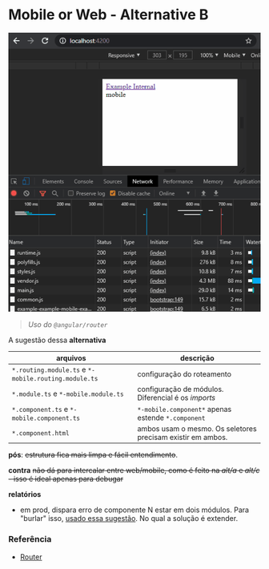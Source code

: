 # Mobile or Web - Alternative B


![preview](./src/assets/images/preview-f.gif)


> _Uso do `@angular/router`_

A sugestão dessa **alternativa**

| arquivos                                   | descrição                                                   |
| ------------------------------------------ | ----------------------------------------------------------- |
| `*.routing.module.ts` e `*-mobile.routing.module.ts`     | configuração do roteamento                                  |
| `*.module.ts` e `*-mobile.module.ts`       | configuração de módulos. Diferencial é os _imports_         |
| `*.component.ts` e `*-mobile.component.ts` | `*-mobile.component*` apenas estende `*.component`          |
| `*.component.html`                         | ambos usam o mesmo. Os seletores precisam existir em ambos. |

**pós**: ~~estrutura fica mais limpa e fácil entendimento~~.

**contra** ~~não dá para intercalar entre web/mobile, como é feito na _alt/a_ e _alt/c_ - isso é ideal apenas para debugar~~

**relatórios**

- em prod, dispara erro de componente N estar em dois módulos. Para "burlar" isso, [usado essa sugestão](https://github.com/angular/angular/issues/10646#issuecomment-239181520). No qual a solução é extender.
<!--

# MobileOrWeb

This project was generated with [Angular CLI](https://github.com/angular/angular-cli) version 8.3.28.

## Development server

Run `ng serve` for a dev server. Navigate to `http://localhost:4200/`. The app will automatically reload if you change any of the source files.

## Code scaffolding

Run `ng generate component component-name` to generate a new component. You can also use `ng generate directive|pipe|service|class|guard|interface|enum|module`.

## Build

Run `ng build` to build the project. The build artifacts will be stored in the `dist/` directory. Use the `--prod` flag for a production build.

## Running unit tests

Run `ng test` to execute the unit tests via [Karma](https://karma-runner.github.io).

## Running end-to-end tests

Run `ng e2e` to execute the end-to-end tests via [Protractor](http://www.protractortest.org/).

## Further help

To get more help on the Angular CLI use `ng help` or go check out the [Angular CLI README](https://github.com/angular/angular-cli/blob/master/README.md). -->

### Referência

- [Router](https://angular.io/api/router/Router)
